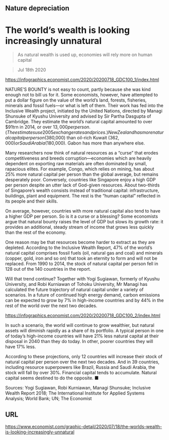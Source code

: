 ## Nature depreciation

# The world’s wealth is looking increasingly unnatural

> As natural wealth is used up, economies will rely more on human capital

> Jul 18th 2020



https://infographics.economist.com/2020/20200718_GDC100_1/index.html

NATURE’S BOUNTY is not easy to count, partly because she was kind enough not to bill us for it. Some economists, however, have attempted to put a dollar figure on the value of the world’s land, forests, fisheries, minerals and fossil fuels—or what is left of them. Their work has fed into the Inclusive Wealth project, initiated by the United Nations, directed by Managi Shunsuke of Kyushu University and advised by Sir Partha Dasgupta of Cambridge. They estimate the world’s natural capital amounted to over $91trn in 2014, or over $13,000 per person. (The estimates use 2005 exchange rates and prices.) New Zealand has more natural capital per person ($380,000) than oil-rich Kuwait ($362,000) or Saudi Arabia ($180,000). Gabon has more than anywhere else.

Many researchers now think of natural resources as a “curse” that erodes competitiveness and breeds corruption—economies which are heavily dependent on exporting raw materials are often dominated by small, rapacious elites. For example, Congo, which relies on mining, has about 25% more natural capital per person than the global average, but remains desperately poor. Conversely, countries like Singapore enjoy a high GDP per person despite an utter lack of God-given resources. About two-thirds of Singapore’s wealth consists instead of traditional capital: infrastructure, buildings, plant and equipment. The rest is the “human capital” reflected in its people and their skills.

On average, however, countries with more natural capital also tend to have a higher GDP per person. So is it a curse or a blessing? Some economists argue that natural bounty raises the level of GDP but slows its growth rate: it provides an additional, steady stream of income that grows less quickly than the rest of the economy.

One reason may be that resources become harder to extract as they are depleted. According to the Inclusive Wealth Report, 47% of the world’s natural capital comprises fossil fuels (oil, natural gas and coal) and minerals (copper, gold, iron and so on) that took an eternity to form and will not be replaced. From 1990 to 2014, the stock of natural capital per person fell in 128 out of the 140 countries in the report.

Will that trend continue? Together with Yogi Sugiawan, formerly of Kyushu University, and Robi Kurniawan of Tohoku University, Mr Managi has calculated the future trajectory of natural capital under a variety of scenarios. In a future of continued high energy demand, carbon emissions can be expected to grow by 7% in high-income countries and by 44% in the rest of the world over the next two decades. 



https://infographics.economist.com/2020/20200718_GDC100_2/index.html

In such a scenario, the world will continue to grow wealthier, but natural assets will diminish rapidly as a share of its portfolio. A typical person in one of today’s high-income countries will have 21% less natural capital at their disposal in 2040 than they do today. In other, poorer countries they will have 17% less.

According to these projections, only 12 countries will increase their stock of natural capital per person over the next two decades. And in 39 countries, including resource superpowers like Brazil, Russia and Saudi Arabia, the stock will fall by over 30%. Financial capital tends to accumulate. Natural capital seems destined to do the opposite. ■

Sources: Yogi Sugiawan, Robi Kurniawan, Managi Shunsuke; Inclusive Wealth Report 2018; The International Institute for Applied Systems Analysis; World Bank; UN; The Economist



## URL

https://www.economist.com/graphic-detail/2020/07/18/the-worlds-wealth-is-looking-increasingly-unnatural
